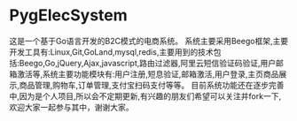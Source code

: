 # PygElecSystem
这是一个基于Go语言开发的B2C模式的电商系统。
系统主要采用Beego框架,主要开发工具有:Linux,Git,GoLand,mysql,redis,主要用到的技术包括:Beego,Go,jQuery,Ajax,javascript,路由过滤器,阿里云短信验证码验证,用户邮箱激活等,系统主要功能模块有:用户注册,短息验证,邮箱激活,用户登录,主页商品展示,商品管理,购物车,订单管理,支付宝扫码支付等等。
目前系统功能还在逐步完善中,因为是个人项目,所以会不定期更新,有兴趣的朋友们希望可以关注并fork一下,欢迎大家一起参与其中，谢谢大家。
